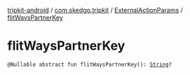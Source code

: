 [tripkit-android](../../index.md) / [com.skedgo.tripkit](../index.md) / [ExternalActionParams](index.md) / [flitWaysPartnerKey](./flit-ways-partner-key.md)

# flitWaysPartnerKey

`@Nullable abstract fun flitWaysPartnerKey(): `[`String`](https://kotlinlang.org/api/latest/jvm/stdlib/kotlin/-string/index.html)`?`